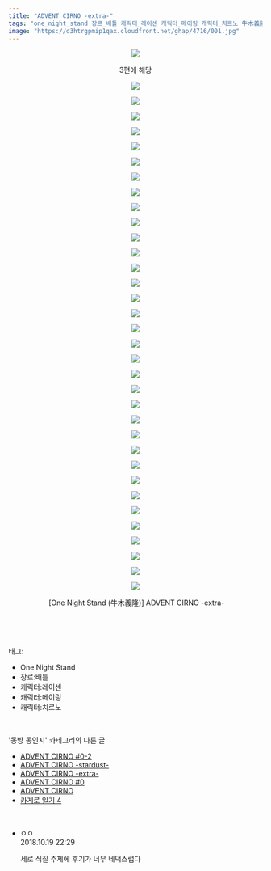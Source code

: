 ```yaml
---
title: "ADVENT CIRNO -extra-"
tags: "one_night_stand 장르_배틀 캐릭터_레이센 캐릭터_메이링 캐릭터_치르노 牛木義隆 동방_동인지"
image: "https://d3htrgpmip1qax.cloudfront.net/ghap/4716/001.jpg"
---
```

<div class="article">
<p style="text-align: center; clear: none; float: none;"><img src="{{ site.imgserver5 }}/ghap/4716/001.jpg"/></p>
<p style="text-align: center; clear: none; float: none;">3편에 해당</p>
<p style="text-align: center; clear: none; float: none;"><img src="{{ site.imgserver5 }}/ghap/4716/002.jpg"/></p>
<p style="text-align: center; clear: none; float: none;"><img src="{{ site.imgserver5 }}/ghap/4716/003.jpg"/></p>
<p style="text-align: center; clear: none; float: none;"><img src="{{ site.imgserver5 }}/ghap/4716/004.jpg"/></p>
<p style="text-align: center; clear: none; float: none;"><img src="{{ site.imgserver5 }}/ghap/4716/005.jpg"/></p>
<p style="text-align: center; clear: none; float: none;"><img src="{{ site.imgserver5 }}/ghap/4716/006.jpg"/></p>
<p style="text-align: center; clear: none; float: none;"><img src="{{ site.imgserver5 }}/ghap/4716/007.jpg"/></p>
<p style="text-align: center; clear: none; float: none;"><img src="{{ site.imgserver5 }}/ghap/4716/008.jpg"/></p>
<p style="text-align: center; clear: none; float: none;"><img src="{{ site.imgserver5 }}/ghap/4716/009.jpg"/></p>
<p style="text-align: center; clear: none; float: none;"><img src="{{ site.imgserver5 }}/ghap/4716/010.jpg"/></p>
<p style="text-align: center; clear: none; float: none;"><img src="{{ site.imgserver5 }}/ghap/4716/011.jpg"/></p>
<p style="text-align: center; clear: none; float: none;"><img src="{{ site.imgserver5 }}/ghap/4716/012.jpg"/></p>
<p style="text-align: center; clear: none; float: none;"><img src="{{ site.imgserver5 }}/ghap/4716/013.jpg"/></p>
<p style="text-align: center; clear: none; float: none;"><img src="{{ site.imgserver5 }}/ghap/4716/014.jpg"/></p>
<p style="text-align: center; clear: none; float: none;"><img src="{{ site.imgserver5 }}/ghap/4716/015.jpg"/></p>
<p style="text-align: center; clear: none; float: none;"><img src="{{ site.imgserver5 }}/ghap/4716/016.jpg"/></p>
<p style="text-align: center; clear: none; float: none;"><img src="{{ site.imgserver5 }}/ghap/4716/017.jpg"/></p>
<p style="text-align: center; clear: none; float: none;"><img src="{{ site.imgserver5 }}/ghap/4716/018.jpg"/></p>
<p style="text-align: center; clear: none; float: none;"><img src="{{ site.imgserver5 }}/ghap/4716/019.jpg"/></p>
<p style="text-align: center; clear: none; float: none;"><img src="{{ site.imgserver5 }}/ghap/4716/020.jpg"/></p>
<p style="text-align: center; clear: none; float: none;"><img src="{{ site.imgserver5 }}/ghap/4716/021.jpg"/></p>
<p style="text-align: center; clear: none; float: none;"><img src="{{ site.imgserver5 }}/ghap/4716/022.jpg"/></p>
<p style="text-align: center; clear: none; float: none;"><img src="{{ site.imgserver5 }}/ghap/4716/023.jpg"/></p>
<p style="text-align: center; clear: none; float: none;"><img src="{{ site.imgserver5 }}/ghap/4716/024.jpg"/></p>
<p style="text-align: center; clear: none; float: none;"><img src="{{ site.imgserver5 }}/ghap/4716/025.jpg"/></p>
<p style="text-align: center; clear: none; float: none;"><img src="{{ site.imgserver5 }}/ghap/4716/026.jpg"/></p>
<p style="text-align: center; clear: none; float: none;"><img src="{{ site.imgserver5 }}/ghap/4716/027.jpg"/></p>
<p style="text-align: center; clear: none; float: none;"><img src="{{ site.imgserver5 }}/ghap/4716/028.jpg"/></p>
<p style="text-align: center; clear: none; float: none;"><img src="{{ site.imgserver5 }}/ghap/4716/029.jpg"/></p>
<p style="text-align: center; clear: none; float: none;"><img src="{{ site.imgserver5 }}/ghap/4716/030.jpg"/></p>
<p style="text-align: center; clear: none; float: none;"><img src="{{ site.imgserver5 }}/ghap/4716/031.jpg"/></p>
<p style="text-align: center; clear: none; float: none;"><img src="{{ site.imgserver5 }}/ghap/4716/032.jpg"/></p>
<p style="text-align: center; clear: none; float: none;"><img src="{{ site.imgserver5 }}/ghap/4716/033.jpg"/></p>
<p style="text-align: center; clear: none; float: none;"><img src="{{ site.imgserver5 }}/ghap/4716/034.jpg"/></p>
<p style="text-align: center; clear: none; float: none;"><img src="{{ site.imgserver5 }}/ghap/4716/035.jpg"/></p>
<p style="text-align: center; clear: none; float: none;"> [One Night Stand (牛木義隆)] ADVENT CIRNO -extra-</p>
<p><br/></p>
</div><br/>
<div class="tagTrail">
<p>태그: </p>
<ul>
<li>One Night Stand</li>
<li>장르:배틀</li>
<li>캐릭터:레이센</li>
<li>캐릭터:메이링</li>
<li>캐릭터:치르노</li>
</ul>
</div><br/>
<div class="another">
<p>'동방 동인지' 카테고리의 다른 글</p>
<ul>
<li><a href="/ghap_4718">ADVENT CIRNO #0-2</a></li>
<li><a href="/ghap_4717">ADVENT CIRNO -stardust-</a></li>
<li><a href="/ghap_4716">ADVENT CIRNO -extra-</a></li>
<li><a href="/ghap_4715">ADVENT CIRNO #0</a></li>
<li><a href="/ghap_4714">ADVENT CIRNO</a></li>
<li><a href="/ghap_4699">카게로 일기 4</a></li>
</ul>
</div><br/>
<div class="cb_module cb_fluid">
<div class="cb_wrt cb_profile">
<div class="comment">
<ul>
<li class="cb_thumb_off" id="comment15358490">
<div class="cb_comment_area">
<div class="cb_info_area">
<div class="cb_section">
<span class="cb_nick_name">ㅇㅇ</span>
</div>
<div class="cb_section">
<span class="cb_date">2018.10.19 22:29 </span>
</div>
</div>
<div class="cb_dsc_comment">
<p class="cb_dsc">
											세로 식질 주제에 후기가 너무 네덕스럽다
										</p>
</div>
</div></li>
</ul>
</div>
</div><!-- commentList close -->
</div><br/>
